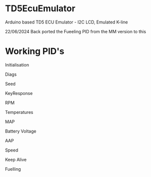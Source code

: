 # TD5EcuEmulator
Arduino based TD5 ECU Emulator - I2C LCD, Emulated K-line

22/06/2024 Back ported the Fueeling PID from the MM version to this

# Working PID's

Initialisation

Diags

Seed

KeyResponse

RPM

Temperatures

MAP

Battery Voltage

AAP

Speed

Keep Alive

Fuelling

